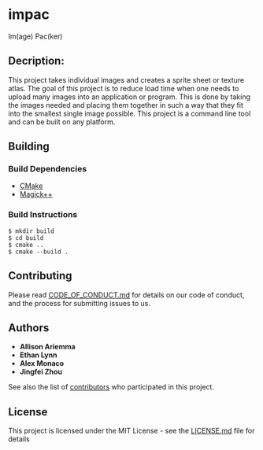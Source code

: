 
# impac

Im(age) Pac(ker)

## Decription:
This project takes individual images and creates a sprite sheet or texture atlas. The goal of this project is to reduce load time when one needs to upload many images into an application or program. This is done by taking the images needed and placing them together in such a way that they fit into the smallest single image possible. This project is a command line tool and can be built on any platform. 

## Building

### Build Dependencies

- [CMake]()
- [Magick++]()

### Build Instructions

```
$ mkdir build
$ cd build
$ cmake ..
$ cmake --build .
```

## Contributing

Please read [CODE_OF_CONDUCT.md](https://github.com/ethanlynn/impac/blob/master/CODE_OF_CONDUCT.md) for details on our code of conduct, and the process for submitting issues to us.

## Authors

* **Allison Ariemma** 
* **Ethan Lynn** 
* **Alex Monaco** 
* **Jingfei Zhou** 

See also the list of [contributors](https://github.com/ethanlynn/impac/graphs/contributors) who participated in this project.

## License

This project is licensed under the MIT License - see the [LICENSE.md](LICENSE.md) file for details

